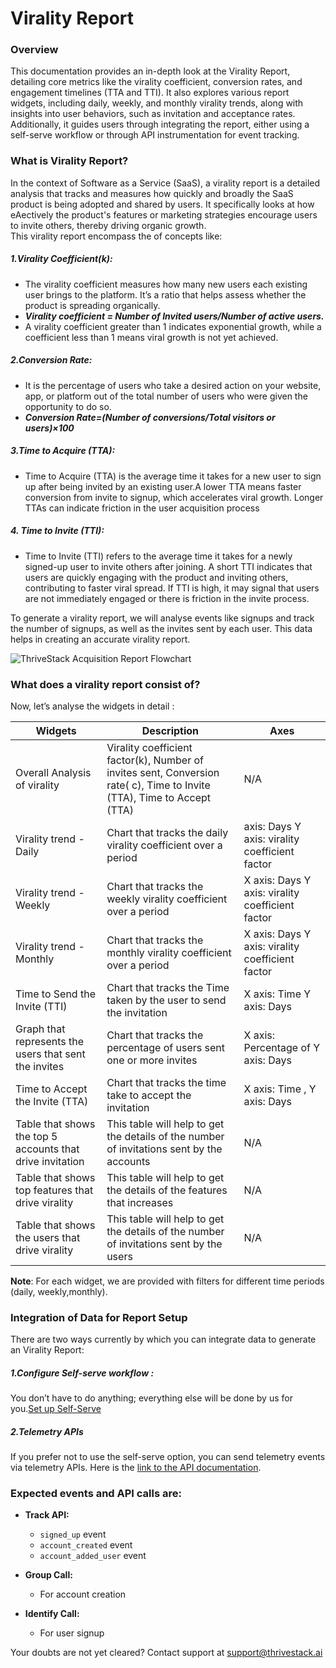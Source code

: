 # Virality Report
### Overview
This documentation provides an in-depth look at the Virality Report, detailing core metrics like the virality coefficient, conversion rates, and engagement timelines (TTA and TTI). It also explores various report widgets, including daily, weekly, and monthly virality trends, along with insights into user behaviors, such as invitation and acceptance rates. Additionally, it guides users through integrating the report, either using a self-serve workflow or through API instrumentation for event tracking.

### What is Virality Report? 
In the context of Software as a Service (SaaS), a virality report is a detailed analysis that tracks and measures how quickly and broadly the SaaS product is being adopted and shared by users. It specifically looks at how eAectively the product's features or marketing strategies encourage users to invite others, thereby driving organic growth.    
This virality report encompass the of concepts like: 
##### 1.Virality Coefficient(k):
- The virality coefficient measures how many new users each existing user brings to the platform. It’s a ratio that helps assess whether the product is spreading organically.
- ***Virality coefficient = Number of Invited users/Number of active users.*** 
- A virality coefficient greater than 1 indicates exponential growth, while a coefficient less than 1 means viral growth is not yet achieved.

##### 2.Conversion Rate:
- It is the percentage of users who take a desired action on your website, app, or platform out of the total number of users who were given the opportunity to do so. 
- ***Conversion Rate=(Number of conversions/Total visitors or users)×100*** 

##### 3.Time to Acquire (TTA):
- Time to Acquire (TTA) is the average time it takes for a new user to sign up after being invited by an existing user.A lower TTA means faster conversion from invite to signup, which accelerates viral growth. Longer TTAs can indicate friction in the user acquisition process 

##### 4. Time to Invite (TTI):
- Time to Invite (TTI) refers to the average time it takes for a newly signed-up user to invite others after joining. 
A short TTI indicates that users are quickly engaging with the product and inviting others, contributing to faster viral spread. If TTI is high, it may signal that users are not immediately engaged or there is friction in the invite process. 

To generate a virality report, we will analyse events like signups and track the number of signups, as well as the invites sent by each user. This data helps in creating an accurate virality report.

![ThriveStack Acquisition Report Flowchart](/img/docs/analyze/reports/Virality_Report.png)

### What does a virality report consist of?

Now, let’s analyse the widgets in detail :

| **Widgets** | **Description** | **Axes** |
| ----------- | --------------- | -------- |
 |Overall Analysis of virality | Virality coefficient factor(k), Number of invites sent, Conversion rate( c), Time to Invite (TTA), Time to Accept (TTA) | N/A |
|Virality trend - Daily | Chart that tracks the  daily virality coefficient over a period | axis: Days Y axis: virality coefficient factor|
| Virality trend - Weekly | Chart that tracks the  weekly virality coefficient over a period | X axis: Days Y axis: virality coefficient factor |
|Virality trend - Monthly | Chart that tracks the  monthly virality coefficient over a period | X axis: Days Y axis: virality coefficient factor |
|Time to Send the Invite (TTI) | Chart that tracks the  Time taken by the user to send the invitation | X	axis: Time Y	axis: Days | 
|Graph that represents the users that sent the invites | Chart that tracks the percentage of users sent one or more invites| X axis: Percentage of  Y axis: Days |
|Time to Accept the Invite (TTA) | Chart that tracks the time take to accept the invitation | X	axis: Time , Y	axis: Days 
|Table that shows the top 5 accounts that drive invitation | This table will help to get the details of the number of invitations sent by the accounts |N/A|
|Table that shows top features that drive virality | This table will help to get the details of the features that increases | N/A |
|Table that shows the users that drive virality | This table will help to get the details of the number of invitations sent by the users |  N/A |

**Note**: For each widget, we are provided with filters for different time periods (daily, weekly,monthly). 

### Integration of Data for Report Setup

There are two ways currently by which you can integrate data to generate an Virality Report:
##### 1.Configure Self-serve workflow :
You don’t have to do anything; everything else will be done by us for you.[Set up Self-Serve](https://dev.app.thrivestack.ai/build/setup/quick-start/)
##### 2.Telemetry APIs

If you prefer not to use the self-serve option, you can send telemetry events via telemetry APIs. Here is the [link to the API documentation](https://link-to-api-docs.com).

### Expected events and API calls are:

- **Track API:**
  - `signed_up` event
  - `account_created` event
  - `account_added_user` event

- **Group Call:**
  - For account creation

- **Identify Call:**
  - For user signup 
 
Your doubts are not yet cleared? Contact support at support@thrivestack.ai 
